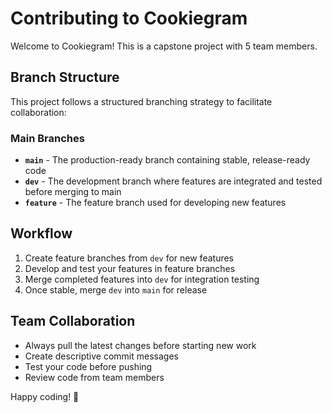 # Contributing to Cookiegram

Welcome to Cookiegram! This is a capstone project with 5 team members.

## Branch Structure

This project follows a structured branching strategy to facilitate collaboration:

### Main Branches

- **`main`** - The production-ready branch containing stable, release-ready code
- **`dev`** - The development branch where features are integrated and tested before merging to main
- **`feature`** - The feature branch used for developing new features

## Workflow

1. Create feature branches from `dev` for new features
2. Develop and test your features in feature branches
3. Merge completed features into `dev` for integration testing
4. Once stable, merge `dev` into `main` for release

## Team Collaboration

- Always pull the latest changes before starting new work
- Create descriptive commit messages
- Test your code before pushing
- Review code from team members

Happy coding! 🚀
